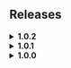 ## Releases


<details>
    <summary><b>1.0.2</b></summary>
    <ul>
        <li>Changed increase factor config range to only accept floats within 1 - 2, in order to prevent unbalanced values. 2 = 100% increase per upgrade which can get out of control very easily.</li>
	<li>Changed some default config settings.</li>
    </ul>
</details>

<details>
    <summary><b>1.0.1</b></summary>
    <ul>
        <li>Missing statement in code</li>
    </ul>
</details>

<details>
    <summary><b>1.0.0</b></summary>
    <ul>
        <li>Initial Release</li>
    </ul>
</details>
